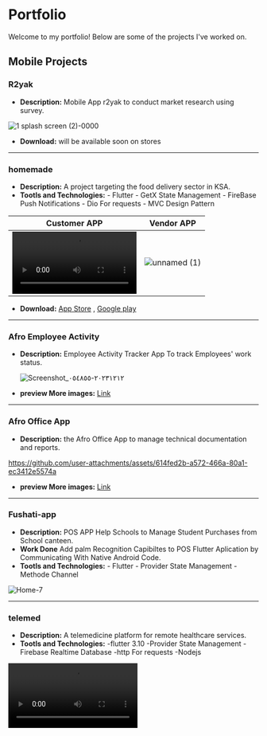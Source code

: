 # Portfolio

Welcome to my portfolio! Below are some of the projects I've worked on.

## Mobile Projects


### R2yak
- **Description:** Mobile App r2yak to conduct market research using survey.
  
![1 splash screen (2)-0000](https://github.com/user-attachments/assets/d4b4dc5d-0073-4b04-a163-1bbfab42b2b8)

- **Download:** will be available soon on stores

---

### homemade
- **Description:** A project targeting the food delivery sector in KSA.
- **Tootls and Technologies:** - Flutter   - GetX State Management   - FireBase Push Notifications   - Dio For requests - MVC Design Pattern

| Customer APP  | Vendor APP |
| ------------- | ------------- |
|  <video src="https://user-images.githubusercontent.com/47029136/158964629-0aa32ef7-4e17-4451-8758-6dc4f82a6916.mp4" width=250 style="display: inline-block;"/></video> | ![unnamed (1)](https://github.com/user-attachments/assets/6721a57e-c17d-4e6e-9cdf-5d0a69c19bfd)|

- **Download:** [App Store](https://apps.apple.com/eg/developer/home-made/id1578447741) ,  [Google play](https://play.google.com/store/apps/developer?id=AZMINAH+AL-TAQNIYYAT+FOR+INFORMATION+TECHNOLOGY&hl=en&gl=US) 

---

### Afro Employee Activity
- **Description:** Employee Activity Tracker App To track Employees' work status.

  ![Screenshot_٢٠٢٣١٢١٢-٠٥٤٨٥٥](https://github.com/user-attachments/assets/dd2c24ad-d3f9-4d3e-b73e-f8f480fe8b19)

- **preview More images:** [Link](https://drive.google.com/drive/u/0/folders/1OR1m-bhzVRlzjX8ojFV_XARJdlsJi9-i)

---
### Afro Office App
- **Description:** the Afro Office App to manage technical documentation and reports.
  

https://github.com/user-attachments/assets/614fed2b-a572-466a-80a1-ec3412e5574a


- **preview More images:** [Link](https://drive.google.com/drive/u/0/folders/1c2tKAMMSkVph_SaeGDz3zr_IaEsdoScG)


---

### Fushati-app
- **Description:** POS APP Help Schools to Manage Student Purchases from  School canteen.
- **Work Done** Add palm Recognition Capibiltes to POS Flutter Aplication by Communicating With Native Android Code.
- **Tootls and Technologies:** - Flutter  - Provider State Management   - Methode Channel 

![Home-7](https://github.com/user-attachments/assets/7736ec69-6c17-4aed-ac2c-09d20575a268) 


---

### telemed
- **Description:** A telemedicine platform for remote healthcare services.
- **Tootls and Technologies:** -flutter 3.10  -Provider State Management   -Firebase Realtime Database   -http For requests -Nodejs

<video src="https://user-images.githubusercontent.com/47029136/158885302-65133426-0ee8-4d9f-ad39-b8f2fb5ff6ef.mp4" width=260/>

---

### ecommerce
- **Description:** An e-commerce platform showcasing products and shopping features.
- **Tootls and Technologies:** -flutter 3.10  -GetX State Management   -MongoDb Atlas& Realm WebHooks   -Dio For requests
   
| Light Mode  | Dark Mode |
| ------------- | ------------- |
| <video src="https://user-images.githubusercontent.com/47029136/158943416-75f259a4-b681-4830-baf4-24dc554313f1.mp4" width=250/></video> |  <video src="https://user-images.githubusercontent.com/47029136/158943390-0dd961ea-23fd-4b2d-bff5-c0a1e9bb6409.mp4" width=250/></video> |

---

### Gps control app
- **Description:** An app for GPS tracking and management.
  
<img src="https://github.com/user-attachments/assets/2a89d1d0-03ba-466b-8bdc-a53718dd3a4d" width="300" height="450">



---

## Web Projects

---
### dailya2z
- **Description:** A daily task management application for organizing tasks efficiently.
- **Tootls and Technologies:** - WordPress - Eelementor - LiteSpeed Cache - Custom Fields - Custom Post Types
  
| Web  | Mobile |
| ------------- | ------------- |
| <a href="https://dailya2z.com/">![Daily A-Z New Website (1)](https://github.com/user-attachments/assets/ebf54611-72e7-47f1-90ea-b71e5dc4384c) </a> | ![ios-17 4](https://github.com/user-attachments/assets/cac4db33-9115-4659-a0a5-458209eb017e) |


---
### kayan store
- **Description:** A digital storefront for Kayan products.
- **Tootls and Technologies:** -HTML  -CSS    -JavaScript

https://github.com/user-attachments/assets/59d0f3df-0d7e-4910-97bf-8303e0764f09

---
### Sarab Site
- **Description:** A website project focusing on Sarab themes and content.
- **Tootls and Technologies:** -React    -tailwind css    -Nodejs

![screencapture-sarab-me-vercel-app-2024-12-24-16_13_55](https://github.com/user-attachments/assets/eae4763e-16ff-4791-996d-717c5d8d84bf)
- **View:** [Link](https://sarab-me.vercel.app/)



---

## Contact

Feel free to reach out if you have any questions or would like to collaborate!

[Your Email](mailto:Abdelrhmanadel2011@gmail.com)

